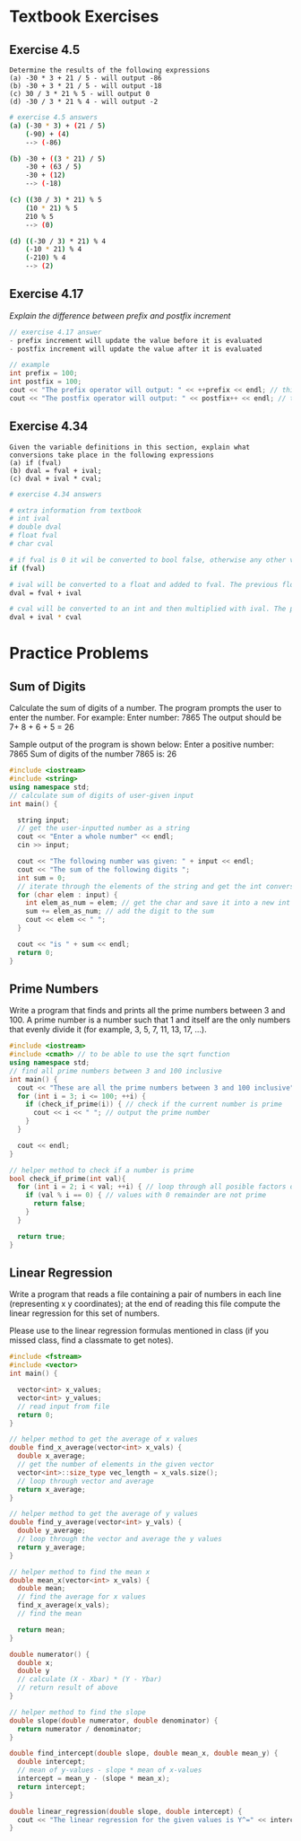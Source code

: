 # Textbook Exercises

## Exercise 4.5

```
Determine the results of the following expressions
(a) -30 * 3 + 21 / 5 - will output -86
(b) -30 + 3 * 21 / 5 - will output -18
(c) 30 / 3 * 21 % 5 - will output 0
(d) -30 / 3 * 21 % 4 - will output -2
```

```bash
# exercise 4.5 answers
(a) (-30 * 3) + (21 / 5)
    (-90) + (4)
    --> (-86)

(b) -30 + ((3 * 21) / 5)
    -30 + (63 / 5)
    -30 + (12)
    --> (-18)

(c) ((30 / 3) * 21) % 5
    (10 * 21) % 5
    210 % 5
    --> (0)

(d) ((-30 / 3) * 21) % 4
    (-10 * 21) % 4
    (-210) % 4
    --> (2)
```

## Exercise 4.17

_Explain the difference between prefix and postfix increment_

```cpp
// exercise 4.17 answer
- prefix increment will update the value before it is evaluated
- postfix increment will update the value after it is evaluated

// example
int prefix = 100;
int postfix = 100;
cout << "The prefix operator will output: " << ++prefix << endl; // this will update the prefix value and then evaluate to 101
cout << "The postfix operator will output: " << postfix++ << endl; // this will evaluate to 100 and then update the value to 101 after it has already been outputted
```

## Exercise 4.34

```
Given the variable definitions in this section, explain what conversions take place in the following expressions
(a) if (fval)
(b) dval = fval + ival;
(c) dval + ival * cval;
```

```bash
# exercise 4.34 answers

# extra information from textbook
# int ival
# double dval
# float fval
# char cval

# if fval is 0 it wil be converted to bool false, otherwise any other value of fval will be converted to bool true
if (fval)

# ival will be converted to a float and added to fval. The previous float result will be converted to double when assigned to dval
dval = fval + ival

# cval will be converted to an int and then multiplied with ival. The previous int result will then convert to a double when added to dval
dval + ival * cval
```
# Practice Problems

## Sum of Digits

Calculate the sum of digits of a number. The program prompts the user to enter the number. For example: Enter number: 7865 The output should be 7+ 8 + 6 + 5 = 26

Sample output of the program is shown below:
Enter a positive number: 7865
Sum of digits of the number 7865 is: 26

```cpp
#include <iostream>
#include <string>
using namespace std;
// calculate sum of digits of user-given input
int main() {

  string input;
  // get the user-inputted number as a string
  cout << "Enter a whole number" << endl;
  cin >> input;

  cout << "The following number was given: " + input << endl;
  cout << "The sum of the following digits ";
  int sum = 0;
  // iterate through the elements of the string and get the int conversion
  for (char elem : input) {
    int elem_as_num = elem; // get the char and save it into a new int variable
    sum += elem_as_num; // add the digit to the sum
    cout << elem << " ";
  }

  cout << "is " + sum << endl;
  return 0;
}
```

## Prime Numbers

Write a program that finds and prints all the prime numbers between 3 and 100. A prime number is a number such that 1 and itself are the only numbers that evenly divide it (for example, 3, 5, 7, 11, 13, 17, ...).

```cpp
#include <iostream>
#include <cmath> // to be able to use the sqrt function
using namespace std;
// find all prime numbers between 3 and 100 inclusive
int main() {
  cout << "These are all the prime numbers between 3 and 100 inclusive" << endl;
  for (int i = 3; i <= 100; ++i) {
    if (check_if_prime(i)) { // check if the current number is prime
      cout << i << " "; // output the prime number
    }
  }

  cout << endl;
}

// helper method to check if a number is prime
bool check_if_prime(int val){
  for (int i = 2; i < val; ++i) { // loop through all posible factors of param val
    if (val % i == 0) { // values with 0 remainder are not prime
      return false;
    }
  }

  return true;
}
```

## Linear Regression

Write a program that reads a file containing a pair of numbers in each line (representing x y coordinates); at the end of reading this file compute the linear regression for this set of numbers.

Please use to the linear regression formulas mentioned in class (if you missed class, find a classmate to get notes).

```cpp
#include <fstream>
#include <vector>
int main() {

  vector<int> x_values;
  vector<int> y_values;
  // read input from file
  return 0;
}

// helper method to get the average of x values
double find_x_average(vector<int> x_vals) {
  double x_average;
  // get the number of elements in the given vector
  vector<int>::size_type vec_length = x_vals.size();
  // loop through vector and average
  return x_average;
}

// helper method to get the average of y values
double find_y_average(vector<int> y_vals) {
  double y_average;
  // loop through the vector and average the y values
  return y_average;
}

// helper method to find the mean x
double mean_x(vector<int> x_vals) {
  double mean;
  // find the average for x values
  find_x_average(x_vals);
  // find the mean

  return mean;
}

double numerator() {
  double x;
  double y
  // calculate (X - Xbar) * (Y - Ybar)
  // return result of above
}

// helper method to find the slope
double slope(double numerator, double denominator) {
  return numerator / denominator;
}

double find_intercept(double slope, double mean_x, double mean_y) {
  double intercept;
  // mean of y-values - slope * mean of x-values
  intercept = mean_y - (slope * mean_x);
  return intercept;
}

double linear_regression(double slope, double intercept) {
  cout << "The linear regression for the given values is Y^=" << intercept << " + " << slope << "x" << endl;
}
```

